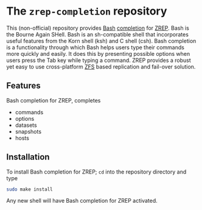 # The `zrep-completion` repository

This (non-official) repository provides [Bash](https://www.gnu.org/software/bash/) [completion](https://www.gnu.org/software/bash/manual/bash.html#Programmable-Completion) for [ZREP](http://www.bolthole.com/solaris/zrep/). Bash is the Bourne Again SHell.
Bash is an sh-compatible shell that
incorporates useful features from the Korn shell (ksh) and C shell
(csh). Bash completion is a functionality through which Bash
helps users type their commands more quickly and easily. It does this by presenting possible options when users press the Tab key while typing
a command. ZREP provides a robust yet easy to use cross-platform [ZFS](https://en.wikipedia.org/wiki/ZFS) based replication
and fail-over solution. 

## Features

Bash completion for ZREP, completes

- commands
- options
- datasets
- snapshots
- hosts

## Installation

To install Bash completion for ZREP; `cd` into the repository directory and type

```bash
sudo make install
```

Any new shell will have Bash completion for ZREP activated.
